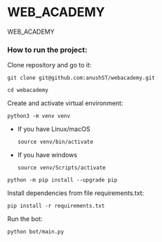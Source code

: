 # WEB_ACADEMY
WEB_ACADEMY
### How to run the project:

Clone repository and go to it:

```
git clone git@github.com:anushST/webacademy.git
```

```
cd webacademy
```

Create and activate virtual environment:

```
python3 -m venv venv
```

* If you have Linux/macOS

    ```
    source venv/bin/activate
    ```

* If you have windows

    ```
    source venv/Scripts/activate
    ```

```
python -m pip install --upgrade pip
```

Install dependencies from file requirements.txt:

```
pip install -r requirements.txt
```

Run the bot:

```
python bot/main.py
```
